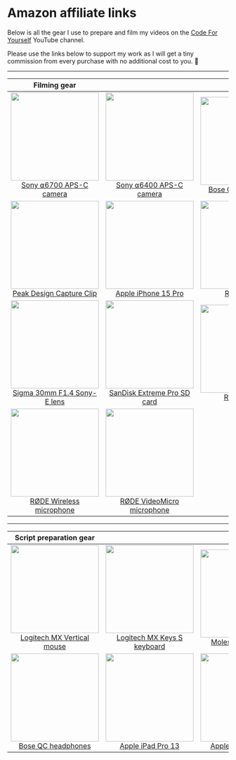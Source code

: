 # Amazon affiliate links

Below is all the gear I use to prepare and film my videos on the [Code For Yourself](https://www.youtube.com/c/Codeforyourself) YouTube channel. 

Please use the links below to support my work as I will get a tiny commission from every purchase with no additional cost to you. 🙏

---

| **Filming gear** |  |  |
|:---:|:---:|:---:|
| <a href="https://amzn.to/3XDxkR8"><img src="pictures/sony_a6700.jpg" width="200"></a> <br> [Sony ⍺6700 APS-C camera](https://amzn.to/3XDxkR8) | <a href="https://amzn.to/4iUL96s"><img src="pictures/sony_a6400.jpg" width="200"></a> <br> [Sony ⍺6400 APS-C camera](https://amzn.to/4iUL96s) | <a href="https://amzn.to/4l9cZx2"><img src="pictures/bose_qc.jpg" width="200"></a> <br> [Bose QC headphones](https://amzn.to/4l9cZx2) |
| <a href="https://amzn.to/3FM20cQ"><img src="pictures/peak_design.jpg" width="200"></a> <br> [Peak Design Capture Clip](https://amzn.to/3FM20cQ) | <a href="https://amzn.to/4caoNLj"><img src="pictures/iphone_pro.jpg" width="200"></a> <br> [Apple iPhone 15 Pro](https://amzn.to/4caoNLj) | <a href="https://amzn.to/42lBq2R"><img src="pictures/rollei_led.jpg" width="200"></a> <br> [Rollei Lumis](https://amzn.to/42lBq2R) |
| <a href="https://amzn.to/42d5htb"><img src="pictures/sigma_lens.jpg" width="200"></a> <br> [Sigma 30mm F1.4 Sony-E lens](https://amzn.to/42d5htb) | <a href="https://amzn.to/4ckBMdB"><img src="pictures/sandisk.jpg" width="200"></a> <br> [SanDisk Extreme Pro SD card](https://amzn.to/4ckBMdB) | <a href="https://amzn.to/4iRL17y"><img src="pictures/rollei_tripod.jpg" width="200"></a> <br> [Rollei Tripod](https://amzn.to/4iRL17y) |
| <a href="https://amzn.to/4jcF6K1"><img src="pictures/rode_wireless.jpg" width="200"></a> <br> [RØDE Wireless microphone](https://amzn.to/4jcF6K1) | <a href="https://amzn.to/4hXlsRk"><img src="pictures/rode_boom.jpg" width="200"></a> <br> [RØDE VideoMicro microphone](https://amzn.to/4hXlsRk) |   |

---

| **Script preparation gear** |  |  |
|:---:|:---:|:---:|
| <a href="https://amzn.to/4iPcV48"><img src="pictures/mx_vertical.jpg" width="200"></a> <br> [Logitech MX Vertical mouse](https://amzn.to/4iPcV48) | <a href="https://amzn.to/4leDmC2"><img src="pictures/mx_keys.jpg" width="200"></a> <br> [Logitech MX Keys S keyboard](https://amzn.to/4leDmC2) | <a href="https://amzn.to/4l2QPfT"><img src="pictures/moleskine.jpg" width="200"></a> <br> [Moleskine notebook](https://amzn.to/4l2QPfT) |
| <a href="https://amzn.to/4l9cZx2"><img src="pictures/bose_qc.jpg" width="200"></a> <br> [Bose QC headphones](https://amzn.to/4l9cZx2) | <a href="https://amzn.to/3FWTesm"><img src="pictures/ipad_pro.jpg" width="200"></a> <br> [Apple iPad Pro 13](https://amzn.to/3FWTesm) | <a href="https://amzn.to/4caoNLj"><img src="pictures/iphone_pro.jpg" width="200"></a> <br> [Apple iPhone 15 Pro](https://amzn.to/4caoNLj) |

